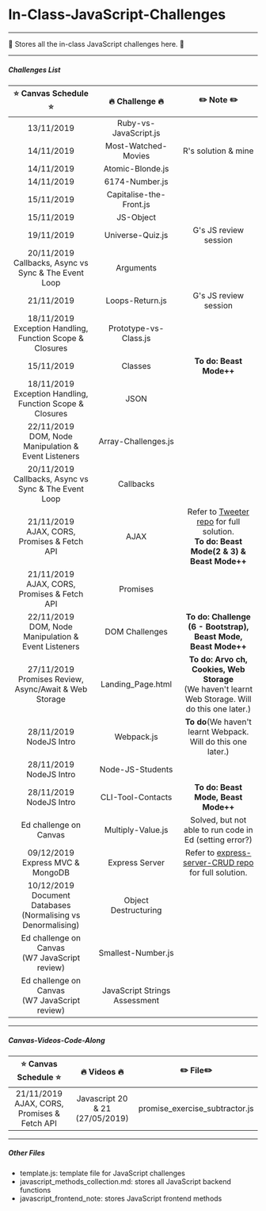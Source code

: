 # In-Class-JavaScript-Challenges

---
:whale: Stores all the in-class JavaScript challenges here. :whale: 

---
##### Challenges List

|:star: Canvas Schedule :star:|     :fire: Challenge :fire:     |   :pencil2: Note :pencil2:       | 
|:----------------------------:|:-------------------------------:|:-------------------------------:|
|13/11/2019            |       Ruby-vs-JavaScript.js     |                                         |
|14/11/2019            |       Most-Watched-Movies       |        R's solution & mine              |
|14/11/2019            |       Atomic-Blonde.js          |                                         |
|14/11/2019            |       6174-Number.js            |                                         |
|15/11/2019            |       Capitalise-the-Front.js   |                                         |
|15/11/2019            |       JS-Object                 |                                         |
|19/11/2019            |       Universe-Quiz.js          |        G's JS review session            |
|20/11/2019</br>Callbacks, Async vs Sync & The Event Loop|Arguments|                               |
|21/11/2019            |       Loops-Return.js           |        G's JS review session            |
|18/11/2019</br>Exception Handling, Function Scope & Closures| Prototype-vs-Class.js|              |
|15/11/2019            |       Classes                   |        __To do: Beast Mode++__          |
|18/11/2019</br>Exception Handling, Function Scope & Closures|       JSON   |                      |
|22/11/2019</br>DOM, Node Manipulation & Event Listeners|Array-Challenges.js|                      |
|20/11/2019</br>Callbacks, Async vs Sync & The Event Loop|Callbacks|                               |
|21/11/2019</br>AJAX, CORS, Promises & Fetch API|AJAX        | Refer to [Tweeter repo](https://github.com/EllieChen-Git/Tweeter) for full solution.</br>__To do: Beast Mode(2 & 3) & Beast Mode++__          |         
|21/11/2019</br>AJAX, CORS, Promises & Fetch API|Promises    |                                     |    
|22/11/2019</br>DOM, Node Manipulation & Event Listeners|DOM Challenges|  __To do: Challenge (6 - Bootstrap), Beast Mode, Beast Mode++__                                                                         |   
|27/11/2019</br>Promises Review, Async/Await & Web Storage|Landing_Page.html|__To do: Arvo ch, Cookies, Web Storage__</br>(We haven't learnt Web Storage. Will do this one later.)                             | 
|28/11/2019 NodeJS Intro|Webpack.js|__To do__(We haven't learnt Webpack. Will do this one later.)  |            
|28/11/2019 NodeJS Intro|Node-JS-Students|                                                         |
|28/11/2019 NodeJS Intro|CLI-Tool-Contacts|__To do: Beast Mode, Beast Mode++__                     |
|Ed challenge on Canvas |Multiply-Value.js| Solved, but not able to run code in Ed (setting error?)|
|09/12/2019 Express MVC & MongoDB|Express Server| Refer to [express-server-CRUD repo](https://github.com/EllieChen-Git/express-server-CRUD) for full solution.                                              | 
|10/12/2019</br>Document Databases (Normalising vs Denormalising)|Object Destructuring|            |
|Ed challenge on Canvas<br>(W7 JavaScript review) |Smallest-Number.js|                             |
|Ed challenge on Canvas<br>(W7 JavaScript review) |JavaScript Strings Assessment |                 |



---

##### Canvas-Videos-Code-Along

|    :star: Canvas Schedule :star:     |       :fire: Videos :fire:      |   :pencil2: File:pencil2:      | 
|:------------------------------------:|:-------------------------------:|:------------------------------:|
| 21/11/2019 AJAX, CORS, Promises & Fetch API| Javascript 20 & 21 (27/05/2019) | promise_exercise_subtractor.js |


---
##### Other Files

- template.js: template file for JavaScript challenges
- javascript_methods_collection.md: stores all JavaScript backend functions
- javascript_frontend_note: stores JavaScript frontend methods

